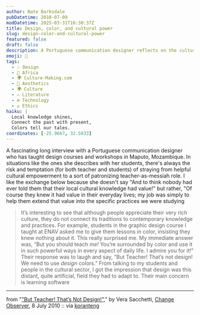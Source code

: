```yaml
---
author: Nate Barksdale
pubDatetime: 2010-07-09
modDatetime: 2025-03-31T16:30:37Z
title: Design, color, and cultural power
slug: design-color-and-cultural-power
featured: false
draft: false
description: A Portuguese communication designer reflects on the cultural richness of her students in Mozambique and their misconceptions about design practices.
emoji: 🎨
tags:
  - 💡 Design
  - 🦁 Africa
  - 🌍 Culture-Making.com
  - 🎨 Aesthetics
  - 🌍 Culture
  - ✍️ Literature
  - ⚙️ Technology
  - ⚖️ Ethics
haiku: |
  Local knowledge shines,  
  Connect the past with present,  
  Colors tell our tales.
coordinates: [-25.9667, 32.5833]
---
```


A fascinating long interview with a Portuguese communication designer who has taught design courses and workshops in Maputo, Mozambique. In situations like the ones she describes with her students, there's always the risk and temptation (for both teacher and students) of straying from helpful cultural empowerment to a sort of patronizing teacher-as-messiah role. I like the exchange below because she doesn't say "And to think nobody had ever told them that their local cultural knowledge had value!" but rather, "Of course they knew it had value in their everyday lives; my job was simply to help them extend that value into the specific practices we were studying

> It’s interesting to see that although people appreciate their very rich culture, they do not connect its traditions to contemporary knowledge and practices. For example, students in the graphic design course I taught at ENAV asked me to give them lessons in color, insisting they knew nothing about it. This really surprised me. My immediate answer was, “But you should teach _me!_ You’re surrounded by color and use it in such powerful ways in every aspect of daily life. I admire you for it!” Their response was to laugh and say, “But Teacher! That’s not design! We need to use _design_ colors.” From talking to my students and people in the cultural sector, I got the impression that design was this distant, quite artificial, field they had to adapt to. Their main concern is learning software

---

from "["But Teacher! That’s Not Design!"](http://web.archive.org/web/20110129080607/http://changeobserver.designobserver.com:80/entry.html?entry=14278)," by Vera Sacchetti, [Change Observer](http://web.archive.org/web/20110129080607/http://changeobserver.designobserver.com:80/entry.html?entry=14278), 8 July 2010 :: via [koranteng](http://web.archive.org/web/20160413094605/http://delicious.com/amaah)
